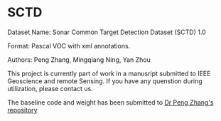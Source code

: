 # SCTD
Dataset Name: Sonar Common Target Detection Dataset (SCTD) 1.0

Format: Pascal VOC with xml annotations.

Authors: Peng Zhang, Mingqiang Ning, Yan Zhou

This project is currently part of work in a manusript submitted to IEEE Geoscience and remote Sensing. If you have any quenstion during utilization, please contact us.

The baseline code and weight has been submitted to [Dr Peng Zhang's repository](https://github.com/automlresearch/self_trained_detector)
